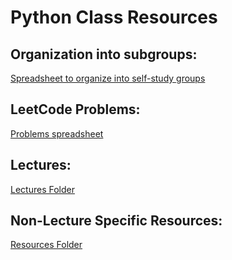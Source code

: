 # Python Class Resources

## Organization into subgroups:
[Spreadsheet to organize into self-study groups](https://docs.google.com/spreadsheets/d/1VANIPzmpiD4XWH02WLapBWgmAwvyU8NQ232FHYz4pqQ/edit#gid=0)

## LeetCode Problems:
[Problems spreadsheet](https://docs.google.com/spreadsheets/d/1hffZ7Qoc2vPPp62BJAjV_VVupS3UP-p_Y8eitdFctfg/edit#gid=2083034927)

## Lectures:
[Lectures Folder]()

## Non-Lecture Specific Resources:
[Resources Folder]()
